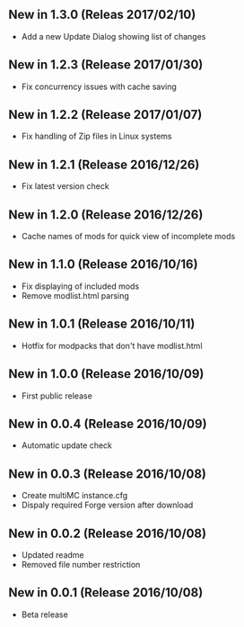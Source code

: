 ## New in 1.3.0 (Releas 2017/02/10)
* Add a new Update Dialog showing list of changes

## New in 1.2.3 (Release 2017/01/30)
* Fix concurrency issues with cache saving

## New in 1.2.2 (Release 2017/01/07)
* Fix handling of Zip files in Linux systems

## New in 1.2.1 (Release 2016/12/26)
* Fix latest version check

## New in 1.2.0 (Release 2016/12/26)
* Cache names of mods for quick view of incomplete mods

## New in 1.1.0 (Release 2016/10/16)
* Fix displaying of included mods
* Remove modlist.html parsing

## New in 1.0.1 (Release 2016/10/11)
* Hotfix for modpacks that don't have modlist.html

## New in 1.0.0 (Release 2016/10/09)
* First public release

## New in 0.0.4 (Release 2016/10/09)
* Automatic update check

## New in 0.0.3 (Release 2016/10/08)
* Create multiMC instance.cfg
* Dispaly required Forge version after download

## New in 0.0.2 (Release 2016/10/08)
* Updated readme
* Removed file number restriction

## New in 0.0.1 (Release 2016/10/08)
* Beta release
